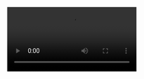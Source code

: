 <video controls autoplay>
    <source src="https://afterlife-art.vercel.app/afterlife.mp4" type="video/mp4">
    Your browser does not support the video tag.
</video>